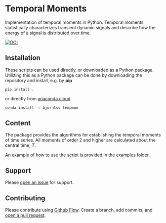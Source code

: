 # Temporal Moments

Implementation of temporal moments in Python.
Temporal moments statistically characterizes transient dynamic signals and describe how the energy of a signal is distributed over time.

[![DOI](https://zenodo.org/badge/233225416.svg)](https://zenodo.org/badge/latestdoi/233225416)

## Installation
These scripts can be used directly, or downloaded as a Python package. Utilizing this as a Python package can be done by downloading
the repository and install, e.g. by **pip**

```
pip install .
```
or directly from [anaconda cloud](https://anaconda.org/bjorntsv/tempmom)

```sh
conda install -c bjorntsv tempmom
```

## Content
The package provides the algorithms for establishing the temporal moments of time series. All moments of order 2 and higher are calculated
about the central time, *T*.

An example of how to use the script is provided in the examples folder.

## Support

Please [open an issue](https://github.com/bjorntsv/tempmom/issues/new) for support.

## Contributing

Please contribute using [Github Flow](https://guides.github.com/introduction/flow/).
Create a branch, add commits, and
[open a pull request](https://github.com/bjorntsv/tempmom/compare/).
